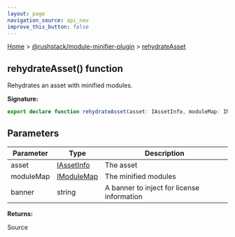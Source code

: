 ```yaml
---
layout: page
navigation_source: api_nav
improve_this_button: false
---
```



[Home](./index.md) &gt; [@rushstack/module-minifier-plugin](./module-minifier-plugin.md) &gt; [rehydrateAsset](./module-minifier-plugin.rehydrateasset.md)

## rehydrateAsset() function

Rehydrates an asset with minified modules.

<b>Signature:</b>

```typescript
export declare function rehydrateAsset(asset: IAssetInfo, moduleMap: IModuleMap, banner: string): Source;
```

## Parameters

|  Parameter | Type | Description |
|  --- | --- | --- |
|  asset | [IAssetInfo](./module-minifier-plugin.iassetinfo.md) | The asset |
|  moduleMap | [IModuleMap](./module-minifier-plugin.imodulemap.md) | The minified modules |
|  banner | string | A banner to inject for license information |

<b>Returns:</b>

Source
